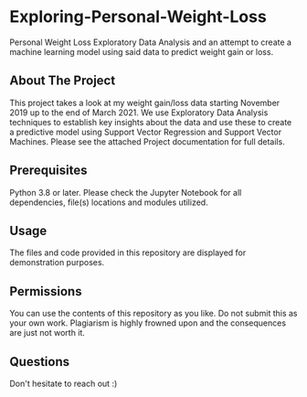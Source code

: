 # Exploring-Personal-Weight-Loss
Personal Weight Loss Exploratory Data Analysis and an attempt to create a machine learning model using said data to predict weight gain or loss. 

## About The Project
This project takes a look at my weight gain/loss data starting November 2019 up to the end of March 2021. We use Exploratory Data Analysis techniques to establish key insights about the data and use these to create a predictive model using Support Vector Regression and Support Vector Machines. Please see the attached Project documentation for full details. 

## Prerequisites
Python 3.8 or later. Please check the Jupyter Notebook for all dependencies, file(s) locations and modules utilized.

## Usage
The files and code provided in this repository are displayed for demonstration purposes.

## Permissions
You can use the contents of this repository as you like. Do not submit this as your own work. Plagiarism is highly frowned upon and the consequences are just not worth it.

## Questions
Don't hesitate to reach out :)
